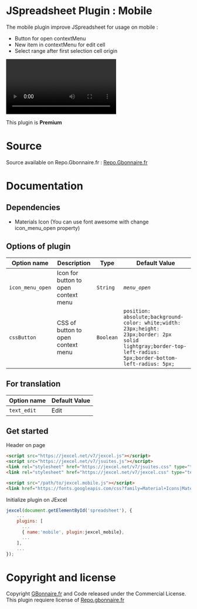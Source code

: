 # JSpreadsheet Plugin : Mobile

The mobile plugin improve JSpreadsheet for usage on mobile :
- Button for open contextMenu
- New item in contextMenu for edit cell
- Select range after first selection cell origin

![preview](https://repo.gbonnaire.fr/videos/jexcel_mobile.mp4)


This plugin is **Premium**


# Source

Source available on Repo.Gbonnaire.fr : [Repo.Gbonnaire.fr](https://repo.gbonnaire.fr/product/jexcel-plugin-mobile)

# Documentation
## Dependencies

- Materials Icon (You can use font awesome with change icon_menu_open property)

## Options of plugin
<table>
	<thead>
		<tr>
			<th>Option name</th>
			<th>Description</th>
			<th>Type</th>
			<th>Default Value</th>
		</tr>
	</thead>
	<tbody>
		<tr>
			<td><code>icon_menu_open</code></td>
			<td>Icon for button to open context menu</td>
			<td><code>String</code></td>
			<td><code><i class="material-icons">menu_open</i></code></td>
		</tr>
		<tr>
			<td><code>cssButton</code></td>
			<td>CSS of button to open context menu</td>
			<td><code>Boolean</code></td>
			<td><code>position: absolute;background-color: white;width: 23px;height: 23px;border: 2px solid lightgray;border-top-left-radius: 5px;border-bottom-left-radius: 5px;</code></td>
		</tr>
	</tbody>
</table>

## For translation
<table>
	<thead>
		<tr>
			<th>Option name</th>
			<th>Default Value</th>
		</tr>
	</thead>
	<tbody>
		<tr>
			<td><code>text_edit</code></td>
			<td>Edit</td>
		</tr>
	</tbody>
</table>


## Get started
Header on page
```HTML
<script src="https://jexcel.net/v7/jexcel.js"></script>
<script src="https://jexcel.net/v7/jsuites.js"></script>
<link rel="stylesheet" href="https://jexcel.net/v7/jsuites.css" type="text/css" />
<link rel="stylesheet" href="https://jexcel.net/v7/jexcel.css" type="text/css" />

<script src="/path/to/jexcel.mobile.js"></script>
<link href="https://fonts.googleapis.com/css?family=Material+Icons|Material+Icons+Outlined|Material+Icons+Two+Tone|Material+Icons+Round|Material+Icons+Sharp" rel="stylesheet">
```

Initialize plugin on JExcel
```JavaScript
jexcel(document.getElementById('spreadsheet'), {
	...
	plugins: [
      ...
      { name:'mobile', plugin:jexcel_mobile},
      ...  
    ],
    ...
});
```

# Copyright and license

Copyright [GBonnaire.fr](https://www.gbonnaire.fr) and Code released under the Commercial License. This plugin requiere license of [Repo.gbonnaire.fr](https://repo.gbonnaire.fr)
